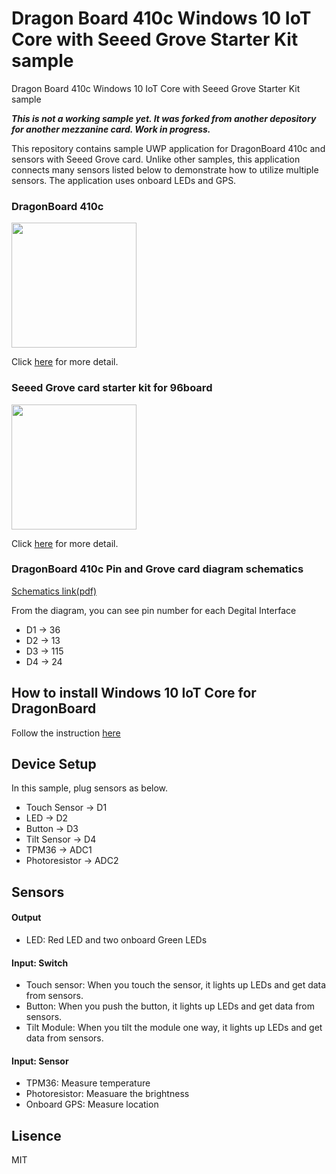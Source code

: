 # Dragon Board 410c Windows 10 IoT Core with Seeed Grove Starter Kit sample
Dragon Board 410c Windows 10 IoT Core with Seeed Grove Starter Kit sample

<b>***This is not a working sample yet. It was forked from another depository for another mezzanine card. Work in progress.***</b>

This repository contains sample UWP application for DragonBoard 410c and sensors with Seeed Grove card. Unlike other samples, this application connects many sensors listed below to demonstrate how to utilize multiple sensors. The application uses onboard LEDs and GPS.

### DragonBoard 410c 
<img src="https://www.96boards.org/product/ce/dragonboard410c/images/DragonBoard-UpdatedImages-front.png" width="200">

Click [here](https://www.96boards.org/product/dragonboard410c) for more detail.

### Seeed Grove card starter kit for 96board
<img src="https://statics3.seeedstudio.com/images/product/110060157%201.jpg" width="200">

Click [here](http://linksprite.com/wiki/index.php5?title=Linker_Mezzanine_card_starter_kit_for_96board) for more detail.

### DragonBoard 410c Pin and Grove card diagram schematics
<p>
<a href="https://github.com/96boards/96boards-sensors/raw/master/Sensors.pdf">Schematics link(pdf)</a>
</p>

From the diagram, you can see pin number for each Degital Interface
- D1 -> 36
- D2 -> 13
- D3 -> 115
- D4 -> 24

## How to install Windows 10 IoT Core for DragonBoard
Follow the instruction [here](https://developer.microsoft.com/en-us/windows/iot/getstarted)

## Device Setup
In this sample, plug sensors as below.

- Touch Sensor -> D1
- LED -> D2
- Button -> D3
- Tilt Sensor -> D4
- TPM36 -> ADC1
- Photoresistor -> ADC2

## Sensors 
#### Output
- LED: Red LED and two onboard Green LEDs

#### Input: Switch
- Touch sensor: When you touch the sensor, it lights up LEDs and get data from sensors.
- Button: When you push the button, it lights up LEDs and get data from sensors.
- Tilt Module: When you tilt the module one way, it lights up LEDs and get data from sensors.

#### Input: Sensor
- TPM36: Measure temperature
- Photoresistor: Measuare the brightness
- Onboard GPS: Measure location

## Lisence
MIT
